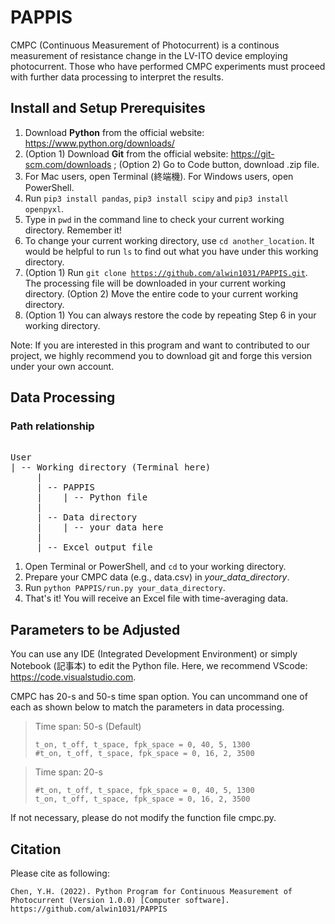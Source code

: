 # PAPPIS
CMPC (Continuous Measurement of Photocurrent) is a continous measurement of resistance change in the LV-ITO device employing photocurrent. Those who have performed CMPC experiments must proceed with further data processing to interpret the results.

## Install and Setup Prerequisites
1. Download **Python** from the official website: https://www.python.org/downloads/
2. (Option 1) Download **Git** from the official website: https://git-scm.com/downloads ; (Option 2) Go to Code button, download .zip file.
3. For Mac users, open Terminal (終端機). For Windows users, open PowerShell.
4. Run `pip3 install pandas`, `pip3 install scipy` and `pip3 install openpyxl`.
5. Type in `pwd` in the command line to check your current working directory. Remember it!
6. To change your current working directory, use `cd another_location`. It would be helpful to run `ls` to find out what you have under this working directory.
7. (Option 1) Run <code>git clone https://github.com/alwin1031/PAPPIS.git</code>. The processing file will be downloaded in your current working directory. (Option 2) Move the entire code to your current working directory.
8. (Option 1) You can always restore the code by repeating Step 6 in your working directory.

Note: If you are interested in this program and want to contributed to our project, we highly recommend you to download git and forge this version under your own account.


## Data Processing

### Path relationship
<pre> 
User
| -- Working directory (Terminal here)
     |
     | -- PAPPIS
     |    | -- Python file
     |
     | -- Data directory
     |    | -- your data here
     |
     | -- Excel output file
</pre>


1. Open Terminal or PowerShell, and `cd` to your working directory.
2. Prepare your CMPC data (e.g., data.csv) in *your_data_directory*.
3. Run `python PAPPIS/run.py your_data_directory`.
4. That's it! You will receive an Excel file with time-averaging data.


## Parameters to be Adjusted
You can use any IDE (Integrated Development Environment) or simply Notebook (記事本) to edit the Python file. Here, we recommend VScode: https://code.visualstudio.com.

CMPC has 20-s and 50-s time span option. You can uncommand one of each as shown below to match the parameters in data processing.
> Time span: 50-s (Default)  
> <pre><code>t_on, t_off, t_space, fpk_space = 0, 40, 5, 1300
> #t_on, t_off, t_space, fpk_space = 0, 16, 2, 3500</pre></code>

> Time span: 20-s
> <pre><code>#t_on, t_off, t_space, fpk_space = 0, 40, 5, 1300
> t_on, t_off, t_space, fpk_space = 0, 16, 2, 3500</pre></code>

If not necessary, please do not modify the function file cmpc.py.

## Citation
Please cite as following:
```
Chen, Y.H. (2022). Python Program for Continuous Measurement of Photocurrent (Version 1.0.0) [Computer software]. https://github.com/alwin1031/PAPPIS
